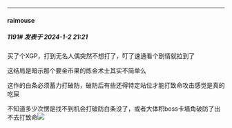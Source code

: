 
*****

####  raimouse  
##### 1191#       发表于 2024-1-2 21:21

买了个XGP，打到无名人偶突然不想打了，叮了速通看个剧情就拉到了

这结局是暗示那个要金币果的炼金术士其实不简单么

这作的白条必须蓄力打破防，破防后有些还得特定站位才能打致命攻击感觉是真的吃屎

不知道多少次愣是找不到机会打破防白条没了，或者大体积boss卡墙角破防了出不去打致命<img src="https://static.saraba1st.com/image/smiley/face2017/067.png" referrerpolicy="no-referrer">

